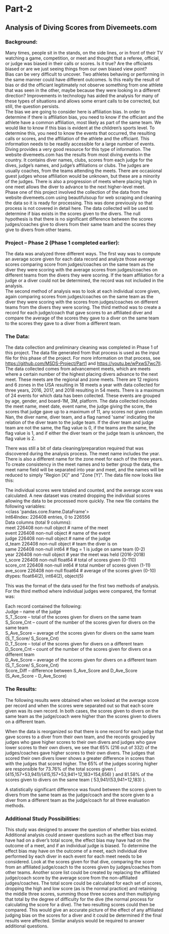 # Part-2

## Analysis of Diving Scores from Divemeets.com
### Background:
Many times, people sit in the stands, on the side lines, or in front of their TV watching a game, competition, or meet and thought that a referee, official, or judge was biased in their calls or scores. Is it true? Are the officiants biased or are we just seeing things from our own biased view point? <br>
Bias can be very difficult to uncover. Two athletes behaving or performing in the same manner could have different outcomes. Is this really the result of bias or did the officiant legitimately not observe something from one athlete that was seen in the other, maybe because they were looking in a different direction? Improvements in technology has aided the analysis for many of these types of situations and allows some errant calls to be corrected, but still, the question persists. <br>
The bias we are going to consider here is affiliation bias. In order to determine if there is affiliation bias, you need to know if the officiant and the athlete have a common affiliation, most likely as part of the same team. We would like to know if this bias is evident at the children’s sports level. To determine this, you need to know the events that occurred, the resulting calls or scores, and the affiliation of the athlete and the officiant. This information needs to be readily accessible for a large number of events. Diving provides a very good resource for this type of information. The website divemeets.com has the results from most diving events in the country. It contains diver names, clubs, scores from each judge for the dives, judge’s names, and judge’s affiliations or clubs. The judges are usually coaches, from the teams attending the meets. There are occasional guest judges whose affiliation would be unknown, but these are a minority of the judges. There is also a progression of meets where placing high in one meet allows the diver to advance to the next higher-level meet.<br>
Phase one of this project involved the collection of the data from the website divemeets.com using beautifulsoup for web scraping and cleaning the data so it is ready for processing. This was done previously so that process is not covered in detail here. The data collected will be used to determine if bias exists in the scores given to the divers. The null hypothesis is that there is no significant difference between the scores judges/coaches give to divers from their same team and the scores they give to divers from other teams.<br>
### Project – Phase 2 (Phase 1 completed earlier):
The data was analyzed three different ways. The first way was to compute an average score given for each data record and analyze those average scores comparing score from judges/coaches on the same team as the diver they were scoring with the average scores from judges/coaches on different teams from the divers they were scoring. If the team affiliation for a judge or a diver could not be determined, the record was not included in the analysis.<br>
The second method of analysis was to look at each individual score given, again comparing scores from judges/coaches on the same team as the diver they were scoring with the scores from judges/coaches on different teams from the divers they were scoring.
The third method was to create a record for each judge/coach that gave scores to an affiliated diver and compare the average of the scores they gave to a diver on the same team to the scores they gave to a diver from a different team.<br>
### The Data:
The data collection and preliminary cleaning was completed in Phase 1 of this project. The data file generated from that process is used as the input file for this phase of the project. For more information on that process, see https://github.com/MSDS-Project/Part1 and https://youtu.be/wPxwS7wc7lI. <br>
The data collected comes from advancement meets, which are meets where a certain number of the highest placing divers advance to the next meet. These meets are the regional and zone meets. There are 12 regions and 6 zones in the USA resulting in 18 meets a year with data collected for three years, 2016, 2017, and 2018 resulting in 54 meets. There is a maximum of 24 events for which data has been collected. These events are grouped by age, gender, and board-1M, 3M, platform. The data collected includes the meet name, meet date, event name, the judge giving the score, the scores that judge gave up to a maximum of 11, any scores not given contain Nan, the diver name, diver team, and a flag named 'same' indicating the relation of the diver team to the judge team. If the diver team and judge team are not the same, the flag value is 0, if the teams are the same, the flag value is 1, and if either the diver team or the judge team is unknown, the flag value is 2. <br>
 
There was still a bit of data cleaning/preparation required that was discovered during the analysis process. The meet name includes the year. There is also a different name for the zone meet for each of the three years. To create consistency in the meet names and to better group the data, the meet name field will be separated into year and meet, and the names will be reduced to simply "Region [X]" and "Zone [Y]". The data file now looks like this:<br>
 
The individual scores were totaled and counted, and the average score was calculated. A new dataset was created dropping the individual scores allowing the data to be processed more quickly. The new file contains the following variables:<br>
<class 'pandas.core.frame.DataFrame'><br>
Int64Index: 226408 entries, 0 to 226556<br>
Data columns (total 9 columns):<br>
meet         226408 non-null object	# name of the meet<br>
event        226408 non-null object	# name of the event<br>
judge        226408 non-null object	# name of the judge<br>
d_team       226408 non-null object	# team the diver is on<br>
same         226408 non-null int64	# flag = 1 is judge on same team (0-2)<br>
year         226408 non-null object	# year the meet was held (2016-2018)<br>
t_score      226408 non-null float64	# total of scores given (0-110)<br>
score_cnt    226408 non-null int64	# total number of scores given (1-11)<br>
ave_score    226408 non-null float64	# average of the scores given (0-10)<br>
dtypes: float64(2), int64(2), object(5)<br>

This was the format of the data used for the first two methods of analysis. For the third method where individual judges were compared, the format was:<br>
 
Each record contained the following:<br>
Judge – name of the judge<br>
S_T_Score – total of the scores given for divers on the same team<br>
S_Score_Cnt – count of the number of the scores given for divers on the same team<br>
S_Ave_Score – average of the scores given for divers on the same team (S_T_Score/ S_Score_Cnt)<br>
D_T_Score – total of the scores given for divers on a different team<br>
D_Score_Cnt – count of the number of the scores given for divers on a different team<br>
D_Ave_Score – average of the scores given for divers on a different team (S_T_Score/ S_Score_Cnt)<br>
Score_Diff – difference between S_Ave_Score and D_Ave_Score (S_Ave_Score -  D_Ave_Score)<br>

### The Results:
The following results were obtained when we looked at the average score per record and when the scores were separated out so that each score given was its own record. In both cases, the scores given to divers on the same team as the judge/coach were higher than the scores given to divers on a different team.<br>
 
When the data is reorganized so that there is one record for each judge that gave scores to a diver from their own team, and the records grouped by judges who gave higher scores to their own divers and judges who gave lower scores to their own divers, we see that 65% (216 out of 332) of the judges/coaches gave higher scores to their own divers. The judges that scored their own divers lower shows a greater difference in scores than with the judges that scored higher. The 65% of the judges scoring higher are responsible for 73.76% of the total scores given ( (415,157+53,941)/(415,157+53,941+12,183+154,656) ) and 81.58% of the scores given to divers on the same team ( 53,941/(53,941+12,183) ).<br>
 
A statistically significant difference was found between the scores given to divers from the same team as the judge/coach and the score given to a diver from a different team as the judge/coach for all three evaluation methods.<br>

### Additional Study Possibilities:
This study was designed to answer the question of whether bias existed. Additional analysis could answer questions such as the effect bias may have had on a diver’s total score, the effect bias may have had on the outcome of a meet, and if an individual judge is biased. 
To determine the effect bias may have on the outcome of a meet, each individual dive performed by each diver in each event for each meet needs to be considered. Look at the scores given for that dive, comparing the score from an affiliated judge/coach to the scores given by judges/coaches from other teams. Another score list could be created by replacing the affiliated judge/coach score by the average score from the non-affiliated judges/coaches. The total score could be calculated for each set of scores, dropping the high and low score (as is the normal practice) and retaining the middle three scores, summing those three scores and then multiplying that total by the degree of difficulty for the dive (the normal process for calculating the score for a dive). The two resulting scores could then be compared. This would give an accurate picture of the effect of any affiliated judging bias on the scores for a diver and it could be determined if the final results were affected. Similar analysis would be required to answer additional questions.
